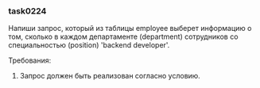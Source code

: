 
### task0224

Напиши запрос, который из таблицы employee выберет информацию о том, сколько в каждом департаменте (department) сотрудников
со специальностью (position) &#39;backend developer&#39;.


Требования:
1.	Запрос должен быть реализован согласно условию.


